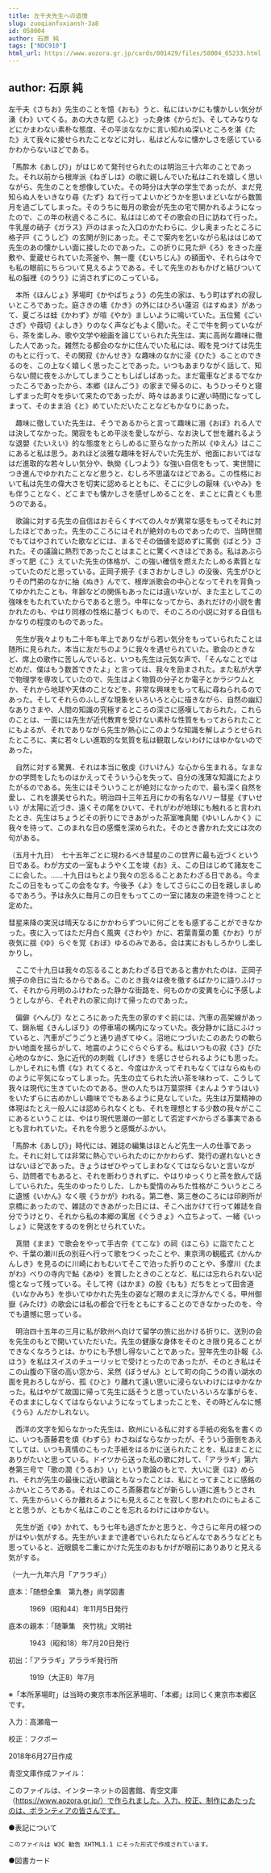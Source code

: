 ```yaml
---
title: 左千夫先生への追憶
slug: zuoqianfuxiansh-3a8
id: 058004
author: 石原 純
tags: ["NDC910"]
html_url: https://www.aozora.gr.jp/cards/001429/files/58004_65233.html
---
```


## author: 石原 純

左千夫《さちお》先生のことを憶《おも》うと、私にはいかにも懐かしい気分が湧《わ》いてくる。あの大きな肥《ふと》った身体《からだ》、そしてみなりなどにかまわない素朴な態度、その平淡ななかに言い知れぬ深いところを湛《たた》えて我々に接せられたことなどに対し、私はどんなに懐かしさを感じているかわからないほどである。

「馬酔木《あしび》」がはじめて発刊せられたのは明治三十六年のことであった。それ以前から根岸派《ねぎしは》の歌に親しんでいた私はこれを嬉しく思いながら、先生のことを想像していた。その時分は大学の学生であったが、まだ見知らぬ人をいきなり尋《たず》ねて行ってよいかどうかを思いまどいながら数箇月を過ごしてしまった。そのうちに毎月の歌会が先生の宅で開かれるようになったので、この年の秋過ぐるころに、私ははじめてその歌会の日に訪ねて行った。牛乳屋の硝子《ガラス》戸のはまった入口のかたわらに、少し奥まったところに格子戸《こうしど》の玄関が別にあった。そこで案内を乞いながら私ははじめて先生のあの懐かしい面に接したのであった。この折りに見た炉《ろ》をきった座敷や、愛蔵せられていた茶釜や、無一塵《むいちじん》の額面や、それらは今でも私の眼前にちらついて見えるようである。そして先生のおもかげと結びついて私の脳裡《のうり》に消されずにのこっている。

　本所《ほんじょ》茅場町《かやばちょう》の先生の家は、もう町はずれの寂しいところであった。庭さきの墻《かき》の外にはひろい蓮沼《はすぬま》があって、夏ごろは蛙《かわず》が喧《やか》ましいように鳴いていた。五位鷺《ごいさぎ》や葭切《よしき》りのなく声などもよく聞いた。そこで牛を飼っていながら、茶を楽しみ、歌や文学や絵画を論じていられた先生は、実に高尚な趣味に徹した人であった。雑然たる都会のなかに住んでいた私には、暇を見つけては先生のもとに行って、その閑寂《かんせき》な趣味のなかに浸《ひた》ることのできるのを、この上なく嬉しく思ったことであった。いつもあまりながく話して、知らない間に夜をふかしてしまうこともしばしばあった。まだ電車などまるでなかったころであったから、本郷《ほんごう》の家まで帰るのに、もうひっそりと寝しずまった町々を歩いて来たのであったが、時々はあまりに遅い時間になってしまって、そのまま泊《と》めていただいたことなどもかなりにあった。

　趣味に徹していた先生は、そうであるからと言って趣味に溺《おぼ》れる人では決してなかった。閑寂をもとめ平淡を愛しながら、なお決して世を離れるような退嬰《たいえい》的な態度をとらしめるに至らなかった所以《ゆえん》はここにあると私は思う。あれほど淡雅な趣味を好んでいた先生が、他面においてはなはだ進取的な若々しい気分や、執拗《しつよう》な強い自信をもって、実世間につき進んでゆかれたことなど思うと、むしろ不思議なほどである。この性格において私は先生の偉大さを切実に認めるとともに、そこに少しの厭味《いやみ》をも伴うことなく、どこまでも懐かしさを感ぜしめることを、まことに貴とくも思うのである。

　歌論に対する先生の自信はおそらくすべての人々が異常な感をもってそれに対したほどであった。先生のこころにはそれが絶対のものであったので、当時世間でもてはやされていた歌などには、まるでその価値を認めずに罵倒《ばとう》された。その議論に熱烈であったことはまことに驚くべきほどである。私はあぶらぎって肥《こ》えていた先生の体格が、この強い確信を燃えたたしめる素質となっていたのだと思っている。正岡子規子《まさおかしきし》の没後、先生がひとりその門弟のなかに抽《ぬき》んでて、根岸派歌会の中心となってそれを背負ってゆかれたことも、年齢などの関係もあったには違いないが、また主としてこの強味をもたれていたからであると思う。中年になってから、あれだけの小説を書かれたのも、やはり同様の性格に基づくもので、そのころの小説に対する自信もかなりの程度のものであった。

　先生が我々よりも二十年も年上でありながら若い気分をもっていられたことは随所に見られた。本当に友だちのように我々を遇せられていた。歌会のときなど、席上の歌作に苦しんでいると、いつも先生は元気な声で、「そんなことではだめだ、僕はもう数首できたよ」と言っては、我々を励まされた。また私が大学で物理学を専攻していたので、先生はよく物質の分子とか電子とかラジウムとか、それから地球や天体のことなどを、非常な興味をもって私に尋ねられるのであった。そしてそれらのふしぎな現象をいろいろと心に描きながら、自然の幽幻なありさまや、人間の知識の究極するところの深さに感嘆しておられた。これらのことは、一面には先生が近代教育を受けない素朴な性質をもっておられたことにもよるが、それでありながら先生が熱心にこのような知識を解しようとせられたところに、実に若々しい進取的な気質を私は観取しないわけにはゆかないのであった。

　自然に対する驚異、それは本当に敬虔《けいけん》な心から生まれる。なまなかの学問をしたものはかえってそういう心を失って、自分の浅薄な知識にたよりたがるのである。先生にはそういうことが絶対になかったので、最も深く自然を愛し、これを讃美せられた。明治四十三年五月にかの有名なハリー彗星《すいせい》が太陽に近づき、遠くその尾をひいて、それがわが地球にも触れると言われたとき、先生はちょうどその折りにできあがった茶室唯真閣《ゆいしんかく》に我々を待って、このまれな日の感慨を深められた。そのとき書かれた文には次の句がある。


（五月十九日）　七十五年ごとに現わるべき彗星のこの世界に最も近づくという日である。わが方丈の一室もようやく工を竣《お》え、この日はじめて諸友をここに会した。……十九日はもとより我々の忘るることあたわざる日である。今またこの日をもってこの会をなす。今後予《よ》をしてさらにこの日を親しましめるであろう。予は永久に毎月この日をもってこの一室に諸友の来遊を待つことと定めた。

彗星来降の実況は晴天なるにかかわらずついに何ごとをも感ずることができなかった。夜に入ってはただ月白く風爽《さわや》かに、若葉青葉の薫《かお》りが夜気に揺《ゆ》らぐを覚《おぼ》ゆるのみである。会は実におもしろかりし楽しかりし。



　ここで十九日は我々の忘るることあたわざる日であると書かれたのは、正岡子規子の命日に当たるからである。このとき我々は夜を徹するばかりに語りふけって、それから月明のふけわたった静かな街路を、何ものかの変異を心に予感しようとしながら、それぞれの家に向けて帰ったのであった。

　偏僻《へんぴ》なところにあった先生の家のすぐ前には、汽車の高架線があって、錦糸堀《きんしぼり》の停車場の構内になっていた。夜分静かに話にふけっていると、汽車がごうごうと通り過ぎてゆく。沼地につづいたこのあたりの軟らかい地面を揺らがして、地震のようにぐらぐらする。私はいつもの寂《さ》びた心地のなかに、急に近代的の刺戟《しげき》を感じさせられるようにも思った。しかしそれにも慣《な》れてくると、今度はかえってそれもなくてはならぬもののように平気になってしまった。先生の立てられた渋い茶を味わって、こうして我々は現代に生きていたのである。世の人たちは万葉崇拝《まんようすうはい》をいたずらに古めかしい趣味ででもあるように見なしていた。先生は万葉精神の体現はたとえ一般人には認められなくとも、それを理想とする少数の我々がここにあるということは、やはり現代思潮の一部として否定すべからざる事実であるとも言われていた。それを今思うと感慨がふかい。

「馬酔木《あしび》」時代には、雑誌の編集はほとんど先生一人の仕事であった。それに対しては非常に熱心でいられたのにかかわらず、発行の遅れないときはないほどであった。きょうはぜひやってしまわなくてはならないと言いながら、訪問者でもあると、それを断わりきれずに、やはりゆっくりと茶を飲んで話していられた。先生のゆったりした、しかも愛情のみちた性格がこういうところに遺憾《いかん》なく覗《うかが》われる。第二巻、第三巻のころには印刷所が京橋にあったので、雑誌のできあがった日には、そこへ出かけて行って雑誌を自分でうけとり、それから私の本郷の寓居《ぐうきょ》へ立ちよって、一緒《いっしょ》に発送をするのを例とせられていた。

　真間《まま》で歌会をやって手古奈《てこな》の祠《ほこら》に詣でたことや、千葉の瀬川氏の別荘へ行って歌をつくったことや、東京湾の観艦式《かんかんしき》を見るのに川崎におもむいてそこで泊った折りのことや、多摩川《たまがわ》べりの寺内で鮎《あゆ》を賞したときのことなど、私には忘れられない記憶となって残っている。そして袴《はかま》の股《もも》だちをとって田舎道《いなかみち》を歩いてゆかれた先生の姿など眼のまえに浮かんでくる。甲州御嶽《みたけ》の歌会には私の都合で行をともにすることのできなかったのを、今でも遺憾に思っている。

　明治四十五年の三月に私が欧州へ向けて留学の旅に出かける折りに、送別の会を先生のもとで開いていただいた。先生の健康な身体をそのとき限り見ることができなくなろうとは、かりにも予想し得ないことであった。翌年先生の訃報《ふほう》を私はスイスのチューリッヒで受けとったのであったが、そのとき私はそこの山腹の下宿の高い窓から、呆然《ぼうぜん》として町の向こうの青い湖水の面を見おろしながら、孤《ひと》り離れて遠い思いに浸らないわけにはゆかなかった。私はやがて故国に帰って先生に話そうと思っていたいろいろな事がらを、そのままにしなくてはならないようになってしまったことを、その時どんなに憾《うら》んだかしれない。

　西洋の文字を知らなかった先生は、欧州にいる私に対する手紙の宛名を書くのに、いつも斎藤君を煩《わずら》わさねばならなかったが、そういう面倒をあえてしては、いつも真情のこもった手紙をはるかに送られたことを、私はまことにありがたいと思っている。ドイツから送った私の歌に対して、「アララギ」第六巻第三号で「歌の潤《うるお》い」という歌論のもとで、大いに褒《ほ》められ、それが先生の最後に近い歌論ともなったことは、私にとってまことに感銘のふかいところである。それはこのころ斎藤君などが新らしい道に進もうとされて、先生からいくらか離れるようにも見えることを寂しく思われたのにもよることと思うが、ともかく私はこのことを忘れるわけにはゆかない。

　先生が逝《ゆ》かれて、もう七年も過ぎたかと思うと、今さらに年月の経つのがはやい気がする。先生がいままで達者でいられたならどんなであろうなどとも思っていると、近眼鏡を二重にかけた先生のおもかげが眼前にありありと見える気がする。

（一九一九年六月「アララギ」）













底本：「随想全集　第九巻」尚学図書

　　　1969（昭和44）年11月5日発行

底本の親本：「随筆集　夾竹桃」文明社

　　　1943（昭和18）年7月20日発行

初出：「アララギ」アララギ発行所

　　　1919（大正8）年7月

※「本所茅場町」は当時の東京市本所区茅場町、「本郷」は同じく東京市本郷区です。

入力：高瀬竜一

校正：フクポー

2018年6月27日作成

青空文庫作成ファイル：

このファイルは、インターネットの図書館、青空文庫（https://www.aozora.gr.jp/）で作られました。入力、校正、制作にあたったのは、ボランティアの皆さんです。











●表記について


	このファイルは W3C 勧告 XHTML1.1 にそった形式で作成されています。







●図書カード